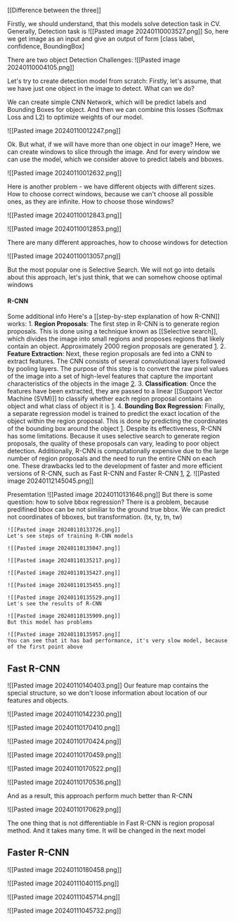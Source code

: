 [[Difference between the three]]

Firstly, we should understand, that this models solve detection task in CV.
Generally, Detection task is
![[Pasted image 20240110003527.png]]
So, here we get image as an input and give an output of form [class label, confidence, BoundingBox]

There are two object Detection Challenges:
![[Pasted image 20240110004105.png]]

Let's try to create detection model from scratch:
Firstly, let's assume, that we have just one object in the image to detect. What can we do?

We can create simple CNN Network, which will be predict labels and Bounding Boxes for object. And then we can combine this losses (Softmax Loss and L2) to optimize weights of our model.

![[Pasted image 20240110012247.png]]

Ok. But what, if we will have more than one object in our image?
Here, we can create windows to slice through the image. And for every window we can use the model, which we consider above to predict labels and bboxes.

![[Pasted image 20240110012632.png]]

Here is another problem - we have different objects with different sizes. How to choose correct windows, because we can't choose all possible ones, as they are infinite. How to choose those windows?

![[Pasted image 20240110012843.png]]

![[Pasted image 20240110012853.png]]

There are many different approaches, how to choose windows for detection

![[Pasted image 20240110013057.png]]

But the most popular one is Selective Search. We will not go into details about this approach, let's just think, that we can somehow choose optimal windows

#### R-CNN

Some additional info
	Here's a [[step-by-step explanation of how R-CNN]] works:
	1. **Region Proposals**: The first step in R-CNN is to generate region proposals. This is done using a technique known as [[Selective search]], which divides the image into small regions and proposes regions that likely contain an object. Approximately 2000 region proposals are generated [1](https://www.geeksforgeeks.org/r-cnn-region-based-cnns/amp/).
	2. **Feature Extraction**: Next, these region proposals are fed into a CNN to extract features. The CNN consists of several convolutional layers followed by pooling layers. The purpose of this step is to convert the raw pixel values of the image into a set of high-level features that capture the important characteristics of the objects in the image [2](https://blog.roboflow.com/what-is-r-cnn/amp/).
	3. **Classification**: Once the features have been extracted, they are passed to a linear [[Support Vector Machine (SVM)]] to classify whether each region proposal contains an object and what class of object it is [1](https://www.geeksforgeeks.org/r-cnn-region-based-cnns/amp/).
	4. **Bounding Box Regression**: Finally, a separate regression model is trained to predict the exact location of the object within the region proposal. This is done by predicting the coordinates of the bounding box around the object [1](https://www.geeksforgeeks.org/r-cnn-region-based-cnns/amp/).
	Despite its effectiveness, R-CNN has some limitations. Because it uses selective search to generate region proposals, the quality of these proposals can vary, leading to poor object detection. Additionally, R-CNN is computationally expensive due to the large number of region proposals and the need to run the entire CNN on each one. These drawbacks led to the development of faster and more efficient versions of R-CNN, such as Fast R-CNN and Faster R-CNN [1](https://www.geeksforgeeks.org/r-cnn-region-based-cnns/amp/), [2](https://blog.roboflow.com/what-is-r-cnn/amp/).
		![[Pasted image 20240112145045.png]]

Presemtation
	![[Pasted image 20240110131646.png]]
	But there is some question: how to solve bbox regression? There is a problem, because predifined bbox can be not similiar to the ground true bbox.
	We can predict not  coordinates of bboxes, but transformation.
	(tx, ty, tn, tw)
	
	![[Pasted image 20240110133726.png]]
	Let's see steps of training R-CNN models
	
	![[Pasted image 20240110135047.png]]
	
	![[Pasted image 20240110135217.png]]
	
	![[Pasted image 20240110135427.png]]
	
	![[Pasted image 20240110135455.png]]
	
	![[Pasted image 20240110135529.png]]
	Let's see the results of R-CNN
	
	![[Pasted image 20240110135909.png]]
	But this model has problems
	
	![[Pasted image 20240110135957.png]]
	You can see that it has bad performance, it's very slow model, because of the first point above

## Fast R-CNN
![[Pasted image 20240110140403.png]]
Our feature map contains the special structure, so we don't loose information about location of our features and objects.

![[Pasted image 20240110142230.png]]

![[Pasted image 20240110170410.png]]

![[Pasted image 20240110170424.png]]

![[Pasted image 20240110170459.png]]

![[Pasted image 20240110170522.png]]

![[Pasted image 20240110170536.png]]

And as a result, this approach perform much better than R-CNN

![[Pasted image 20240110170629.png]]

The one thing that is not differentiable in Fast R-CNN is region proposal method. And it takes many time. It will be changed in the next model

## Faster R-CNN

![[Pasted image 20240110180458.png]]

![[Pasted image 20240111040115.png]]

![[Pasted image 20240111045714.png]]

![[Pasted image 20240111045732.png]]

